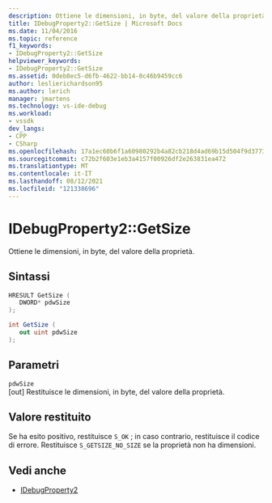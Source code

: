 ```yaml
---
description: Ottiene le dimensioni, in byte, del valore della proprietà.
title: IDebugProperty2::GetSize | Microsoft Docs
ms.date: 11/04/2016
ms.topic: reference
f1_keywords:
- IDebugProperty2::GetSize
helpviewer_keywords:
- IDebugProperty2::GetSize
ms.assetid: 0deb8ec5-d6fb-4622-bb14-0c46b9459cc6
author: leslierichardson95
ms.author: lerich
manager: jmartens
ms.technology: vs-ide-debug
ms.workload:
- vssdk
dev_langs:
- CPP
- CSharp
ms.openlocfilehash: 17a1ec60b6f1a60980292b4a82cb218d4ad69b15d504f9d377334369ee663c01
ms.sourcegitcommit: c72b2f603e1eb3a4157f00926df2e263831ea472
ms.translationtype: MT
ms.contentlocale: it-IT
ms.lasthandoff: 08/12/2021
ms.locfileid: "121338696"
---
```

# <a name="idebugproperty2getsize"></a>IDebugProperty2::GetSize
Ottiene le dimensioni, in byte, del valore della proprietà.

## <a name="syntax"></a>Sintassi

```cpp
HRESULT GetSize ( 
   DWORD* pdwSize
);
```

```csharp
int GetSize ( 
   out uint pdwSize
);
```

## <a name="parameters"></a>Parametri
`pdwSize`\
[out] Restituisce le dimensioni, in byte, del valore della proprietà.

## <a name="return-value"></a>Valore restituito
 Se ha esito positivo, restituisce `S_OK` ; in caso contrario, restituisce il codice di errore. Restituisce `S_GETSIZE_NO_SIZE` se la proprietà non ha dimensioni.

## <a name="see-also"></a>Vedi anche
- [IDebugProperty2](../../../extensibility/debugger/reference/idebugproperty2.md)
